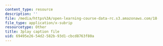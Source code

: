 ```yaml
---
content_type: resource
description: ''
file: /media/https%3A/open-learning-course-data-rc.s3.amazonaws.com/18-02sc-multivariable-calculus-fall-2010/69495e2654d2582b93d1cbcd8763f80a_1ye7dm9aUj0.vtt
file_type: application/x-subrip
resourcetype: Other
title: 3play caption file
uid: 69495e26-54d2-582b-93d1-cbcd8763f80a
---
```

